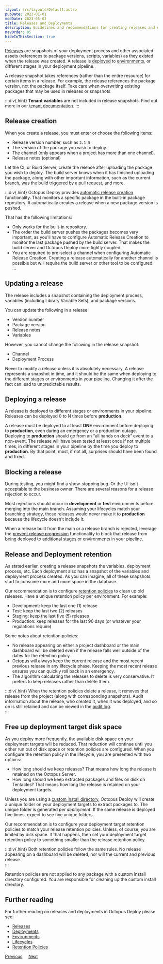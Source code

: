 ```yaml
---
layout: src/layouts/Default.astro
pubDate: 2023-01-01
modDate: 2023-05-03
title: Releases and Deployments
description: Guidelines and recommendations for creating releases and deploying them in Octopus Deploy.
navOrder: 95
hideInThisSection: true
---
```


[Releases](/docs/releases/) are snapshots of your deployment process and other associated assets (references to package versions, scripts, variables) as they existed when the release was created.  A release is [deployed](/docs/deployments/) to [environments](/docs/infrastructure/environments), or different stages in your deployment pipeline.  

A release snapshot takes references (rather than the entire resource) for certain items in a release.  For example, the release references the package version, not the package itself.  Take care when overwriting existing packages that may be used in releases or snapshots.

:::div{.hint} 
**Tenant variables** are not included in release snapshots.  Find out more in our [tenant documentation](/docs/tenants/tenant-variables).
:::

## Release creation

When you create a release, you must enter or choose the following items:

- Release version number, such as `2.1.5`.
- The version of the package you wish to deploy.
- The channel (only appears when a project has more than one channel).
- Release notes (optional)

Let the CI, or Build Server, create the release after uploading the package you wish to deploy.  The build server knows when it has finished uploading the package, along with other important information, such as the current branch, was the build triggered by a pull request, and more.  

:::div{.hint}
Octopus Deploy provides [automatic release creation](/docs/projects/project-triggers/automatic-release-creation) functionality.  That monitors a specific package in the built-in package repository.  It automatically creates a release when a new package version is pushed.

That has the following limitations:
- Only works for the built-in repository.
- The order the build server pushes the packages becomes very important, as you'll have to configure Automatic Release Creation to monitor the last package pushed by the build server.  That makes the build server and Octopus Deploy more tightly coupled.
- You are required to pre-select a channel when configuring Automatic Release Creation.  Creating a release automatically for another channel is possible but will require the build server or other tool to be configured.
:::

## Updating a release

The release includes a snapshot containing the deployment process, variables (including Library Variable Sets), and package versions.  

You can update the following in a release:

- Version number
- Package version
- Release notes
- Variables

However, you cannot change the following in the release snapshot:

- Channel
- Deployment Process

Never to modify a release unless it is absolutely necessary.  A release represents a snapshot in time, and it should be the same when deploying to the different stages or environments in your pipeline.  Changing it after the fact can lead to unpredictable results.  

## Deploying a release

A release is deployed to different stages or environments in your pipeline.  Releases can be deployed 0 to N times before **production**.    

A release must be deployed to at least **ONE** environment before deploying to **production**, even during an emergency or a production outage.  Deploying to **production** should go from an "all hands on deck" event to a non-event.  The release will have been tested at least once if not multiple times, in different stages in your pipeline by the time you deploy to **production**.  By that point, most, if not all, surprises should have been found and fixed.

## Blocking a release

During testing, you might find a show-stopping bug.  Or the UI isn't acceptable to the business owner.  There are several reasons for a release rejection to occur.  

Most rejections should occur in **development** or **test** environments before merging into the main branch.  Assuming your lifecycles match your branching strategy, those releases would never make it to **production** because the lifecycle doesn't include it.

When a release built from the main or a release branch is rejected, leverage the [prevent release progression](/docs/releases/prevent-release-progression) functionality to block that release from being deployed to additional stages or environments in your pipeline.  

## Release and Deployment retention

As stated earlier, creating a release snapshots the variables, deployment process, etc.  Each deployment also has a snapshot of the variables and deployment process created.  As you can imagine, all of these snapshots start to consume more and more space in the database.  

Our recommendation is to configure [retention policies](/docs/administration/retention-policies) to clean up old releases.  Have a unique retention policy per environment.  For example:

- Development: keep the last one (1) release
- Test: keep the last two (2) releases
- Staging: keep the last five (5) releases
- Production: keep releases for the last 90 days (or whatever your regulations require)

Some notes about retention policies:

- No release appearing on either a project dashboard or the main dashboard will be deleted even if the release falls well outside of the dates for the retention policy.
- Octopus will always keep the current release and the most recent previous release in any lifecycle phase.  Keeping the most recent release ensures you can quickly roll back in an emergency.
- The algorithm calculating the releases to delete is very conservative.  It prefers to keep releases rather than delete them.

:::div{.hint}
When the retention policies delete a release, it removes that release from the project (along with corresponding snapshots).  Audit information about the release, who created it, when it was deployed, and so on is still retained and can be viewed in the [audit log](/docs/security/users-and-teams/auditing).  
:::

## Free up deployment target disk space

As you deploy more frequently, the available disk space on your deployment targets will be reduced.  That reduction will continue until you either run out of disk space or retention policies are configured.  When you configure the retention policy in the lifecycle, you are presented with two options:

- How long should we keep releases?  That means how long the release is retained on the Octopus Server.
- How long should we keep extracted packages and files on disk on Tentacles?  That means how long the release is retained on your deployment targets.

Unless you are using a [custom install directory](/docs/projects/steps/configuration-features/custom-installation-directory), Octopus Deploy will create a unique folder on your deployment targets to extract packages to.  The unique folder is generated _per deployment_.  If the same release is deployed five times, expect to see five unique folders.

Our recommendation is to configure your deployment target retention policies to match your release retention policies.  Unless, of course, you are limited by disk space.  If that happens, then set your deployment target retention policy to something smaller than the release retention policy.  

:::div{.hint}
Both retention policies follow the same rules.  No release appearing on a dashboard will be deleted, nor will the current and previous release.  
:::

Retention policies are not applied to any package with a custom install directory configured.  You are responsible for cleaning up the custom install directory.

## Further reading

For further reading on releases and deployments in Octopus Deploy please see:

- [Releases](/docs/releases)
- [Deployments](/docs/deployments) 
- [Environments](/docs/infrastructure/environments)
- [Lifecycles](/docs/releases/lifecycles)
- [Retention Policies](/docs/administration/retention-policies)

<span><a class="btn btn-secondary" href="/docs/getting-started/best-practices/deployment-and-runbook-processes">Previous</a></span>&nbsp;&nbsp;&nbsp;&nbsp;&nbsp;<span><a class="btn btn-success" href="/docs/getting-started/best-practices/notifications">Next</a></span>
